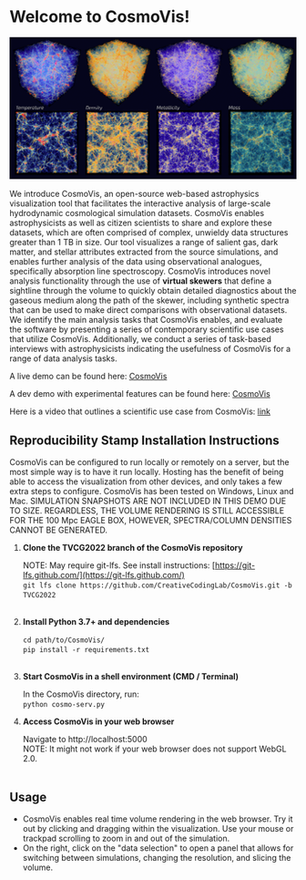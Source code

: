 # Welcome to CosmoVis!

![screenshot of cosmovis](screenshot.png)

We introduce CosmoVis, an open-source web-based astrophysics visualization tool that facilitates the interactive analysis of large-scale hydrodynamic cosmological simulation datasets. CosmoVis enables astrophysicists as well as citizen scientists to share and explore these datasets, which are often comprised of complex, unwieldy data structures greater than 1 TB in size. Our tool visualizes a range of salient gas, dark matter, and stellar attributes extracted from the source simulations, and enables further analysis of the data using observational analogues, specifically absorption line spectroscopy. CosmoVis introduces novel analysis functionality through the use of **virtual skewers** that define a sightline through the volume to quickly obtain detailed diagnostics about the gaseous medium along the path of the skewer, including synthetic spectra that can be used to make direct comparisons with observational datasets. We identify the main analysis tasks that CosmoVis enables, and evaluate the software by presenting a series of contemporary scientific use cases that utilize CosmoVis. Additionally, we conduct a series of task-based interviews with astrophysicists indicating the usefulness of CosmoVis for a range of data analysis tasks.

A live demo can be found here: [CosmoVis](http://cosmovis.nrp-nautilus.io)

A dev demo with experimental features can be found here: [CosmoVis](http://cosmovis-dev.nrp-nautilus.io)

Here is a video that outlines a scientific use case from CosmoVis: [link](https://drive.google.com/file/d/1CPoEFf4xyQHr0zxEZMu_VgkT2a0_Nfme/view?usp=sharing)

## Reproducibility Stamp Installation Instructions

CosmoVis can be configured to run locally or remotely on a server, but the most simple way is to have it run locally. Hosting has the benefit of being able to access the visualization from other devices, and only takes a few extra steps to configure. CosmoVis has been tested on Windows, Linux and Mac. SIMULATION SNAPSHOTS ARE NOT INCLUDED IN THIS DEMO DUE TO SIZE. REGARDLESS, THE VOLUME RENDERING IS STILL ACCESSIBLE FOR THE 100 Mpc EAGLE BOX, HOWEVER, SPECTRA/COLUMN DENSITIES CANNOT BE GENERATED.

1.  **Clone the TVCG2022 branch of the CosmoVis repository**  

    NOTE: May require git-lfs. See install instructions: [https://git-lfs.github.com/](https://git-lfs.github.com/)        
    `git lfs clone https://github.com/CreativeCodingLab/CosmoVis.git -b TVCG2022`  
     
2.  **Install Python 3.7+ and dependencies**  
      
    `cd path/to/CosmoVis/`  
    `pip install -r requirements.txt`  
     
3.  **Start CosmoVis in a shell environment (CMD / Terminal)**  
      
    In the CosmoVis directory, run:  
    `python cosmo-serv.py`
     
4.  **Access CosmoVis in your web browser**  
      
    Navigate to http://localhost:5000  
    NOTE: It might not work if your web browser does not support WebGL 2.0.  
     

## Usage

*   CosmoVis enables real time volume rendering in the web browser. Try it out by clicking and dragging within the visualization. Use your mouse or trackpad scrolling to zoom in and out of the simulation.
*   On the right, click on the "data selection" to open a panel that allows for switching between simulations, changing the resolution, and slicing the volume.
